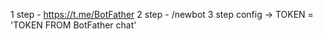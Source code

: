 1 step - https://t.me/BotFather
2 step - /newbot 
3 step config -> TOKEN = 'TOKEN FROM BotFather chat'
